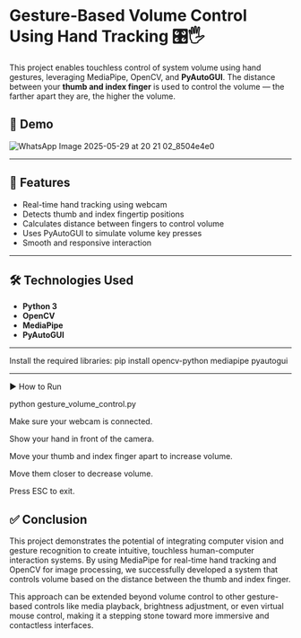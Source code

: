# Gesture-Based Volume Control Using Hand Tracking 🎛️🖐️

This project enables touchless control of system volume using hand gestures, leveraging MediaPipe, OpenCV, and **PyAutoGUI**. The distance between your **thumb and index finger** is used to control the volume — the farther apart they are, the higher the volume.

## 📸 Demo
![WhatsApp Image 2025-05-29 at 20 21 02_8504e4e0](https://github.com/user-attachments/assets/d02b6c8f-7bc0-4fc3-b577-b10888af4473)


---

## 🚀 Features
- Real-time hand tracking using webcam
- Detects thumb and index fingertip positions
- Calculates distance between fingers to control volume
- Uses PyAutoGUI to simulate volume key presses
- Smooth and responsive interaction

---

## 🛠️ Technologies Used
- **Python 3**
- **OpenCV**
- **MediaPipe**
- **PyAutoGUI**

---

Install the required libraries:
pip install opencv-python mediapipe pyautogui

---

▶️ How to Run

python gesture_volume_control.py

Make sure your webcam is connected.

Show your hand in front of the camera.

Move your thumb and index finger apart to increase volume.

Move them closer to decrease volume.

Press ESC to exit.


✅ Conclusion
----------------
This project demonstrates the potential of integrating computer vision and gesture recognition to create intuitive, touchless human-computer interaction systems. By using MediaPipe for real-time hand tracking and OpenCV for image processing, we successfully developed a system that controls volume based on the distance between the thumb and index finger.

This approach can be extended beyond volume control to other gesture-based controls like media playback, brightness adjustment, or even virtual mouse control, making it a stepping stone toward more immersive and contactless interfaces.
